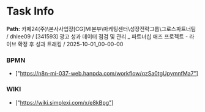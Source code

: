 # Task Info

**Path:** 카페24(주)\본사사업장\[CG]MI본부\마케팅센터\성장전략그룹\그로스파트너팀 / dhlee09 / [341593] 광고 성과 데이터 점검 및 관리 _ 파트너십 애즈 프로젝트 - 라이브 확정 후 성과 트래킹 / 2025-10-01_00-00-00

### BPMN
- ["https://n8n-mi-037-web.hanpda.com/workflow/qzSa0tgUpymnfMa7"]

### WIKI
- ["https://wiki.simplexi.com/x/e8kBpg"]

